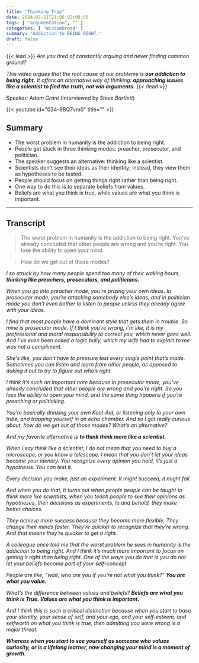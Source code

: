 ```yaml
---
title: "Thinking Trap"
date: 2024-07-21T21:06:02+08:00
tags: [ "argumentation", "" ]
categories: [ "WisdomBread" ]
summary: "Addiction to BEING RIGHT."
draft: false
---
```

{{< lead >}}
*Are you tired of constantly arguing and never finding common ground?*

*This video argues that the root cause of our problems is* ***our addiction to being right.*** 
*It offers an alternative way of thinking:* ***approaching issues like a scientist to find the truth, not win arguments.***
{{< /lead >}}

Speaker: *Adam Grant* (Interviewed by *Steve Bartlett*)

{{< youtube id="034-9BQ7vm0" title="" >}}

## Summary

 - The worst problem in humanity is the addiction to being right.
 - People get stuck in three thinking modes: preacher, prosecutor, and politician.
 - The speaker suggests an alternative: thinking like a scientist.
 - Scientists don't see their ideas as their identity; instead, they view them as hypotheses to be tested.
 - People should focus on getting things right rather than being right.
 - One way to do this is to separate beliefs from values.
 - Beliefs are what you think is true, while values are what you think is important.

---------------------------------

## Transcript

> The worst problem in humanity is the addiction to being right. 
> You’ve already concluded that other people are wrong and you’re right.
> You lose the ability to open your mind. 

> How do we get out of those modes?

*I so struck by how many people spend too many of their waking hours,* ***thinking like preachers, prosecutors, and politicians.***

*When you go into preacher mode, you’re prizing your own ideas.*
*In prosecutor mode, you’re attacking somebody else’s ideas, and in politician mode you don’t even bother to listen to people unless they already agree with your ideas.* 

*I find that most people have a dominant style that gets them in trouble.* 
*So mine is prosecutor mode.*
*If I think you’re wrong, I'm like, it is my professional and moral responsibility to correct you, which never goes well.*
*And I’ve even been called a logic bully, which my wife had to explain to me was not a compliment.*

*She's like, you don’t have to pressure test every single point that’s made.*
*Sometimes you can listen and learn from other people, as opposed to duking it out to try to figure out who’s right.*

*I think it’s such an important note because in prosecutor mode, you’ve already concluded that other people are wrong and you’re right.* 
*So you lose the ability to open your mind, and the same thing happens if you’re preaching or politicking.* 

*You’re basically drinking your own Kool-Aid, or listening only to your own tribe, and trapping yourself in an echo chamber.* 
*And so I got really curious about, how do we get out of those modes?* 
*What’s an alternative?*

*And my favorite alternative is* ***to think think more like a scientist.*** 

*When I say think like a scientist, I do not mean that you need to buy a microscope, or you know a telescope.* 
*I mean that you don’t let your ideas become your identity.*
*You recognize every opinion you hold, it’s just a hypothesis.* 
*You can test it.* 

*Every decision you make, just an experiment.* 
*It might succeed, it might fail.* 

*And when you do that, it turns out when people people can be taught to think more like scientists, 
when you teach people to see their opinions as hypotheses, 
their decisions as experiments, lo and behold, 
they make better choices.*

*They achieve more success because they become more flexible.* 
*They change their minds faster.*
*They’re quicker to recognize that they’re wrong.* 
*And that means they’re quicker to get it right.* 

*A colleague once told me that the worst problem he sees in humanity is the addiction to being right.* 
*And I think it’s much more important to focus on getting it right than being right.* 
*One of the ways you do that is you do not let your beliefs become part of your self-concept.* 

*People are like, "wait, who are you if you’re not what you think?"*
***You are what you value.*** 

*What’s the difference between values and beliefs?* 
***Beliefs are what you think is True. 
Values are what you think is important.*** 

*And I think this is such a critical distinction because when you start to base your identity,
your sense of self, and your ego, and your self-esteem, and selfworth on what you think is true, 
then admitting you were wrong is a major threat.* 

***Whereas when you start to see yourself as someone who values curiosity, 
or is a lifelong learner, now changing your mind is a moment of growth.***


